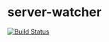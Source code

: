 server-watcher
==============
[![Build Status](https://travis-ci.org/Lobedan/server-watcher.svg?branch=master)](https://travis-ci.org/Lobedan/server-watcher)
